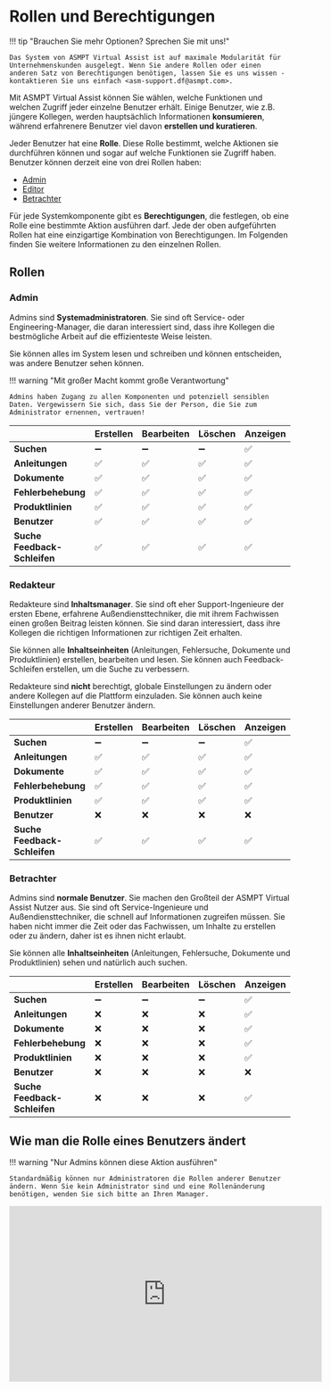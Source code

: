 # Rollen und Berechtigungen

!!! tip "Brauchen Sie mehr Optionen? Sprechen Sie mit uns!"

    Das System von ASMPT Virtual Assist ist auf maximale Modularität für Unternehmenskunden ausgelegt. Wenn Sie andere Rollen oder einen anderen Satz von Berechtigungen benötigen, lassen Sie es uns wissen - kontaktieren Sie uns einfach <asm-support.df@asmpt.com>.

Mit ASMPT Virtual Assist können Sie wählen, welche Funktionen und welchen Zugriff jeder einzelne Benutzer erhält. Einige Benutzer, wie z.B. jüngere Kollegen, werden hauptsächlich Informationen **konsumieren**, während erfahrenere Benutzer viel davon **erstellen und kuratieren**.

Jeder Benutzer hat eine **Rolle**. Diese Rolle bestimmt, welche Aktionen sie durchführen können und sogar auf welche Funktionen sie Zugriff haben. Benutzer können derzeit eine von drei Rollen haben: 

- [Admin](#admin)
- [Editor](#editor)
- [Betrachter](#viewer)

Für jede Systemkomponente gibt es **Berechtigungen**, die festlegen, ob eine Rolle eine bestimmte Aktion ausführen darf. Jede der oben aufgeführten Rollen hat eine einzigartige Kombination von Berechtigungen. Im Folgenden finden Sie weitere Informationen zu den einzelnen Rollen.

## Rollen

### Admin

Admins sind **Systemadministratoren**. Sie sind oft Service- oder Engineering-Manager, die daran interessiert sind, dass ihre Kollegen die bestmögliche Arbeit auf die effizienteste Weise leisten. 

Sie können alles im System lesen und schreiben und können entscheiden, was andere Benutzer sehen können.

!!! warning "Mit großer Macht kommt große Verantwortung"

    Admins haben Zugang zu allen Komponenten und potenziell sensiblen Daten. Vergewissern Sie sich, dass Sie der Person, die Sie zum Administrator ernennen, vertrauen!

| | Erstellen | Bearbeiten | Löschen | Anzeigen |
|-----------------------|--------|------|--------|------|
| **Suchen** |➖|➖|➖|✅|
| **Anleitungen** |✅|✅|✅|✅|
| **Dokumente** |✅|✅|✅|✅|
| **Fehlerbehebung** |✅|✅|✅|✅|
| **Produktlinien** |✅|✅|✅|✅|
| **Benutzer** |✅|✅|✅|✅|
| **Suche Feedback-Schleifen** |✅|✅|✅|✅|

### Redakteur

Redakteure sind **Inhaltsmanager**. Sie sind oft eher Support-Ingenieure der ersten Ebene, erfahrene Außendiensttechniker, die mit ihrem Fachwissen einen großen Beitrag leisten können. Sie sind daran interessiert, dass ihre Kollegen die richtigen Informationen zur richtigen Zeit erhalten. 

Sie können alle **Inhaltseinheiten** (Anleitungen, Fehlersuche, Dokumente und Produktlinien) erstellen, bearbeiten und lesen. Sie können auch Feedback-Schleifen erstellen, um die Suche zu verbessern.

Redakteure sind **nicht** berechtigt, globale Einstellungen zu ändern oder andere Kollegen auf die Plattform einzuladen. Sie können auch keine Einstellungen anderer Benutzer ändern.

| | Erstellen | Bearbeiten | Löschen | Anzeigen |
|-----------------------|--------|------|--------|------|
| **Suchen** |➖|➖|➖|✅|
| **Anleitungen** |✅|✅|✅|✅|
| **Dokumente** |✅|✅|✅|✅|
| **Fehlerbehebung** |✅|✅|✅|✅|
| **Produktlinien** |✅|✅|✅|✅|
| **Benutzer** |❌|❌|❌|❌|
| **Suche Feedback-Schleifen** |✅|✅|✅|✅|

### Betrachter

Admins sind **normale Benutzer**. Sie machen den Großteil der ASMPT Virtual Assist Nutzer aus. Sie sind oft Service-Ingenieure und Außendiensttechniker, die schnell auf Informationen zugreifen müssen. Sie haben nicht immer die Zeit oder das Fachwissen, um Inhalte zu erstellen oder zu ändern, daher ist es ihnen nicht erlaubt.

Sie können alle **Inhaltseinheiten** (Anleitungen, Fehlersuche, Dokumente und Produktlinien) sehen und natürlich auch suchen.

| | Erstellen | Bearbeiten | Löschen | Anzeigen |
|-----------------------|--------|------|--------|------|
| **Suchen** |➖|➖|➖|✅|
| **Anleitungen** |❌|❌|❌|✅|
| **Dokumente** |❌|❌|❌|✅|
| **Fehlerbehebung** |❌|❌|❌|✅|
| **Produktlinien** |❌|❌|❌|✅|
| **Benutzer** |❌|❌|❌|❌|
| **Suche Feedback-Schleifen** |❌|❌|❌|✅|

## Wie man die Rolle eines Benutzers ändert

!!! warning "Nur Admins können diese Aktion ausführen"

    Standardmäßig können nur Administratoren die Rollen anderer Benutzer ändern. Wenn Sie kein Administrator sind und eine Rollenänderung benötigen, wenden Sie sich bitte an Ihren Manager.

<p align="center">
<iframe width="560" height="315" src="https://www.youtube.com/embed/vvCPLvc_bmM" title="Editing users' roles" frameborder="0" allow="accelerometer; autoplay; clipboard-write; encrypted-media; gyroscope; picture-in-picture" allowfullscreen></iframe>
</p>